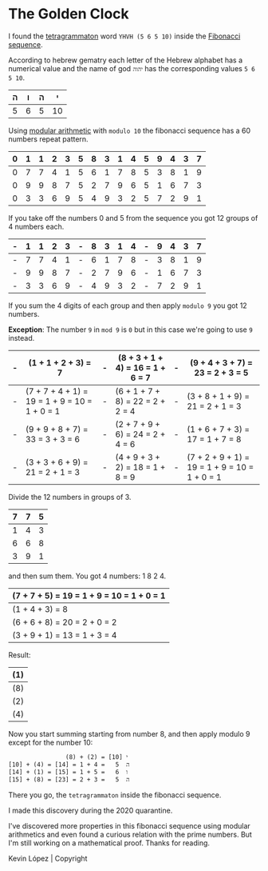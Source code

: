 
# The Golden Clock

I found the [tetragrammaton](https://en.wikipedia.org/wiki/Tetragrammaton) word `YHVH (5 6 5 10)` inside the [Fibonacci sequence](https://en.wikipedia.org/wiki/Fibonacci_sequence).

According to hebrew gematry each letter of the Hebrew alphabet has a numerical value and the name of god `יהוה`
has the corresponding values `5 6 5 10`.

| ה | ו | ה | י  |
|---|---|---|----|
| 5 | 6 | 5 | 10 |

Using [modular arithmetic](https://brilliant.org/wiki/modular-arithmetic/) with `modulo 10` the fibonacci sequence has a 60 numbers repeat pattern.

| 0 | 1 | 1 | 2 | 3 | 5 | 8 | 3 | 1 | 4 | 5 | 9 | 4 | 3 | 7 |
|---|---|---|---|---|---|---|---|---|---|---|---|---|---|---|
| 0 | 7 | 7 | 4 | 1 | 5 | 6 | 1 | 7 | 8 | 5 | 3 | 8 | 1 | 9 |
| 0 | 9 | 9 | 8 | 7 | 5 | 2 | 7 | 9 | 6 | 5 | 1 | 6 | 7 | 3 |
| 0 | 3 | 3 | 6 | 9 | 5 | 4 | 9 | 3 | 2 | 5 | 7 | 2 | 9 | 1 |

If you take off the numbers 0 and 5 from the sequence you got 12 groups of 4 numbers each.

| - | 1 | 1 | 2 | 3 | - | 8 | 3 | 1 | 4 | - | 9 | 4 | 3 | 7 |
|---|---|---|---|---|---|---|---|---|---|---|---|---|---|---|
| - | 7 | 7 | 4 | 1 | - | 6 | 1 | 7 | 8 | - | 3 | 8 | 1 | 9 |
| - | 9 | 9 | 8 | 7 | - | 2 | 7 | 9 | 6 | - | 1 | 6 | 7 | 3 |
| - | 3 | 3 | 6 | 9 | - | 4 | 9 | 3 | 2 | - | 7 | 2 | 9 | 1 |

If you sum the 4 digits of each group and then apply `modulo 9` you got 12 numbers. 

**Exception**: The number `9` in `mod 9` is `0`
but in this case we're going to use `9` instead.

| - | (1 + 1 + 2 + 3) = 7                           | - | (8 + 3 + 1 + 4) = 16 = 1 + 6 = 7 | - | (9 + 4 + 3 + 7) = 23 = 2 + 3 = 5              |
|---|-----------------------------------------------|---|----------------------------------|---|-----------------------------------------------|
| - | (7 + 7 + 4 + 1) = 19 = 1 + 9 = 10 = 1 + 0 = 1 | - | (6 + 1 + 7 + 8) = 22 = 2 + 2 = 4 | - | (3 + 8 + 1 + 9) = 21 = 2 + 1 = 3              |
| - | (9 + 9 + 8 + 7) = 33 = 3 + 3 = 6              | - | (2 + 7 + 9 + 6) = 24 = 2 + 4 = 6 | - | (1 + 6 + 7 + 3) = 17 = 1 + 7 = 8              |
| - | (3 + 3 + 6 + 9) = 21 = 2 + 1 = 3              | - | (4 + 9 + 3 + 2) = 18 = 1 + 8 = 9 | - | (7 + 2 + 9 + 1) = 19 = 1 + 9 = 10 = 1 + 0 = 1 |
  
Divide the 12 numbers in groups of 3.

| 7 | 7 | 5 |
|---|---|---|
| 1 | 4 | 3 |
| 6 | 6 | 8 |
| 3 | 9 | 1 |

and then sum them. You got 4 numbers: 1 8 2 4.

| (7 + 7 + 5) = 19 = 1 + 9 = 10 = 1 + 0 = 1 |
|-------------------------------------------|
| (1 + 4 + 3) = 8                           |
| (6 + 6 + 8) = 20 = 2 + 0 = 2              |
| (3 + 9 + 1) = 13 = 1 + 3 = 4              |

Result:

| (1) |
|-----|
| (8) |
| (2) |
| (4) |

Now you start summing starting from number 8, and then apply modulo 9 except for the number 10:

```
                (8) + (2) = [10] י
[10] + (4) = [14] = 1 + 4 =   5  ה
[14] + (1) = [15] = 1 + 5 =   6  ו
[15] + (8) = [23] = 2 + 3 =   5  ה
```

There you go, the `tetragrammaton` inside the fibonacci sequence.

I made this discovery during the 2020 quarantine.

I've discovered more properties in this fibonacci sequence using modular arithmetics and even found a curious relation with the prime numbers.
But I'm still working on a mathematical proof. Thanks for reading.

Kevin López | Copyright
